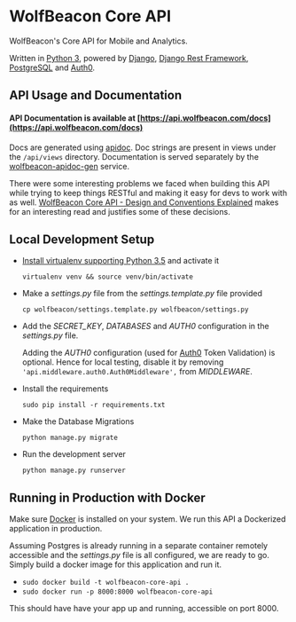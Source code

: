 # WolfBeacon Core API

WolfBeacon's Core API for Mobile and Analytics.

Written in [Python 3](https://www.python.org/downloads/release/python-352/), powered by [Django](https://www.djangoproject.com/), [Django Rest Framework](http://www.django-rest-framework.org/), [PostgreSQL](https://www.postgresql.org/) and [Auth0](https://auth0.com).

## API Usage and Documentation

#### API Documentation is available at [https://api.wolfbeacon.com/docs](https://api.wolfbeacon.com/docs)

Docs are generated using [apidoc](http://apidocjs.com/). Doc strings are present in views under the `/api/views` directory. Documentation is served separately by the [wolfbeacon-apidoc-gen](https://github.com/wolfbeacon/wolfbeacon-apidoc-gen) service.

There were some interesting problems we faced when building this API while trying to keep things RESTful and making it easy for devs to work with as well. [WolfBeacon Core API - Design and Conventions Explained](https://github.com/wolfbeacon/wolfbeacon-core-api/wiki/API-Design-and-Conventions-used-Explained) makes for an interesting read and justifies some of these decisions.


## Local Development Setup

* [Install virtualenv supporting Python 3.5](https://stackoverflow.com/questions/29934032/virtualenv-python-3-ubuntu-14-04-64-bit) and activate it

  `virtualenv venv && source venv/bin/activate`
* Make a *settings.py* file from the *settings.template.py* file provided

  `cp wolfbeacon/settings.template.py wolfbeacon/settings.py`

* Add the *SECRET_KEY*, *DATABASES* and *AUTH0* configuration in the *settings.py* file.

  Adding the *AUTH0* configuration (used for [Auth0](https://auth0.com) Token Validation) is optional. Hence for local testing, disable it by removing `'api.middleware.auth0.Auth0Middleware',` from *MIDDLEWARE*.

* Install the requirements

  `sudo pip install -r requirements.txt`

* Make the Database Migrations

  `python manage.py migrate`

* Run the development server

  `python manage.py runserver`


## Running in Production with Docker

Make sure [Docker](https://docs.docker.com/engine/installation/) is installed on your system. We run this API a Dockerized application in production.

Assuming Postgres is already running in a separate container remotely accessible and the *settings.py* file is all configured, we are ready to go. Simply build a docker image for this application and run it.

* `sudo docker build -t wolfbeacon-core-api .`
* `sudo docker run -p 8000:8000 wolfbeacon-core-api`

This should have have your app up and running, accessible on port 8000.

